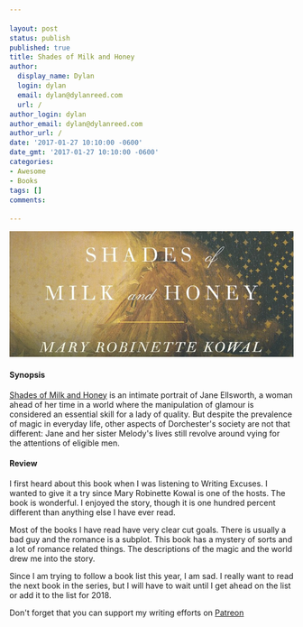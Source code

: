 ```yaml
---

layout: post
status: publish
published: true
title: Shades of Milk and Honey
author:
  display_name: Dylan
  login: dylan
  email: dylan@dylanreed.com
  url: /
author_login: dylan
author_email: dylan@dylanreed.com
author_url: /
date: '2017-01-27 10:10:00 -0600'
date_gmt: '2017-01-27 10:10:00 -0600'
categories:
- Awesome
- Books
tags: []
comments:

---
```

<a href="https://www.amazon.com/gp/product/0765325608/ref=as_li_tl?ie=UTF8&tag=dylanreed06-20">![Shades of Milk and Honey](https://raw.githubusercontent.com/dylanreed/dylan.blog/gh-pages/images/book-review/Shades-of-MIlk-and-Honey.jpg)</a>

<h4>Synopsis</h4>

[Shades of Milk and Honey](https://www.amazon.com/gp/product/0765325608/ref=as_li_tl?ie=UTF8&tag=dylanreed06-20) is an intimate portrait of Jane Ellsworth, a woman ahead of her time in a world where the manipulation of glamour is considered an essential skill for a lady of quality. But despite the prevalence of magic in everyday life, other aspects of Dorchester's society are not that different: Jane and her sister Melody's lives still revolve around vying for the attentions of eligible men. 

<h4>Review</h4>

I first heard about this book when I was listening to Writing Excuses. I wanted to give it a try since Mary Robinette Kowal is one of the hosts. The book is wonderful. I enjoyed the story, though it is one hundred percent different than anything else I have ever read. 

Most of the books I have read have very clear cut goals. There is usually a bad guy and the romance is a subplot. This book has a mystery of sorts and a lot of romance related things. The descriptions of the magic and the world drew me into the story. 

Since I am trying to follow a book list this year, I am sad. I really want to read the next book in the series, but I will have to wait until I get ahead on the list or add it to the list for 2018.

Don't forget that you can support my writing efforts on [Patreon](https://www.patreon.com/dylanreed)
